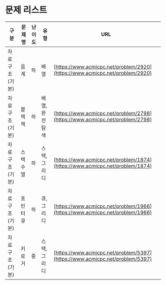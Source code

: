 # 문제 리스트

| 구분           | 문제명    | 난이도 | 유형           | URL                                                          |
| -------------- | --------- | ------ | -------------- | ------------------------------------------------------------ |
| 자료구조(기본) | 음계      | 하     | 배열           | [https://www.acmicpc.net/problem/2920](https://www.acmicpc.net/problem/2920) |
| 자료구조(기본) | 블랙잭    | 하     | 배열, 완전탐색 | [https://www.acmicpc.net/problem/2798](https://www.acmicpc.net/problem/2798) |
| 자료구조(기본) | 스택수열  | 하     | 스택, 그리디   | [https://www.acmicpc.net/problem/1874](https://www.acmicpc.net/problem/1874) |
| 자료구조(기본) | 프린터 큐 | 하     | 큐, 그리디     | [https://www.acmicpc.net/problem/1966](https://www.acmicpc.net/problem/1966) |
| 자료구조(기본) | 키로거    | 중     | 스택, 그리디   | [https://www.acmicpc.net/problem/5397](https://www.acmicpc.net/problem/5397) |

